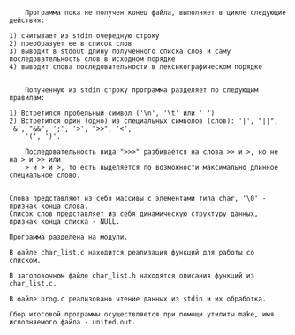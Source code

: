         Программа пока не получен конец файла, выполняет в цикле следующие действия:
        
    1) cчитывает из stdin очередную строку
    2) преобразует ее в список слов
    3) выводит в stdout длину полученного списка слов и саму последовательность слов в исходном порядке
    4) выводит слова последовательности в лексикографическом порядке 
    
        
        Полученную из stdin строку программа разделяет по следующим правилам:
    
    1) Встретился пробельный символ ('\n', '\t' или ' ')
    2) Встретился один (одно) из специальных символов (слов): '|', "||", '&', "&&", ';', '>', ">>", '<', 
        '(', ')'.
        
        Последовательность вида ">>>" разбивается на слова >> и >, но не на > и >> или 
        > и > и >, то есть выделяется по возможности максимально длинное специальное слово.
    
    
    Слова представляют из себя массивы с элементами типа char, '\0' - признак конца слова.
    Список слов представляет из себя динамическую структуру данных, признак конца списка - NULL.
    
    Программа разделена на модули. 
    
    В файле char_list.c находится реализация функций для работы со списком.
    
    В заголовочном файле char_list.h находятся описания функций из char_list.c.
    
    В файле prog.c реализовано чтение данных из stdin и их обработка.
    
    Сбор итоговой программы осуществляется при помощи утилиты make, имя исполняемого файла - united.out.
    
    